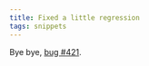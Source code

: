 ```yaml
---
title: Fixed a little regression
tags: snippets
---
```


Bye bye, [bug \#421](http://typechecked.net/a/support/bugs/show_bug.cgi?id=421).
